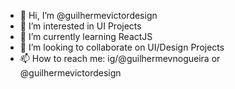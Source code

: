 - 👋 Hi, I’m @guilhermevictordesign
- 👀 I’m interested in UI Projects
- 🌱 I’m currently learning ReactJS
- 💞️ I’m looking to collaborate on UI/Design Projects
- 📫 How to reach me: ig/@guilhermevnogueira or @guilhermevictordesign

<!---
guilhermevictordesign/guilhermevictordesign is a ✨ special ✨ repository because its `README.md` (this file) appears on your GitHub profile.
You can click the Preview link to take a look at your changes.
--->
